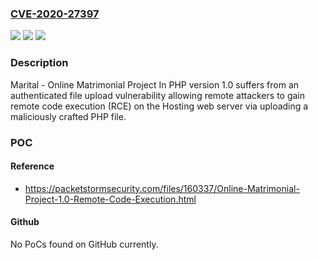 ### [CVE-2020-27397](https://cve.mitre.org/cgi-bin/cvename.cgi?name=CVE-2020-27397)
![](https://img.shields.io/static/v1?label=Product&message=n%2Fa&color=blue)
![](https://img.shields.io/static/v1?label=Version&message=n%2Fa&color=blue)
![](https://img.shields.io/static/v1?label=Vulnerability&message=n%2Fa&color=brighgreen)

### Description

Marital - Online Matrimonial Project In PHP version 1.0 suffers from an authenticated file upload vulnerability allowing remote attackers to gain remote code execution (RCE) on the Hosting web server via uploading a maliciously crafted PHP file.

### POC

#### Reference
- https://packetstormsecurity.com/files/160337/Online-Matrimonial-Project-1.0-Remote-Code-Execution.html

#### Github
No PoCs found on GitHub currently.

